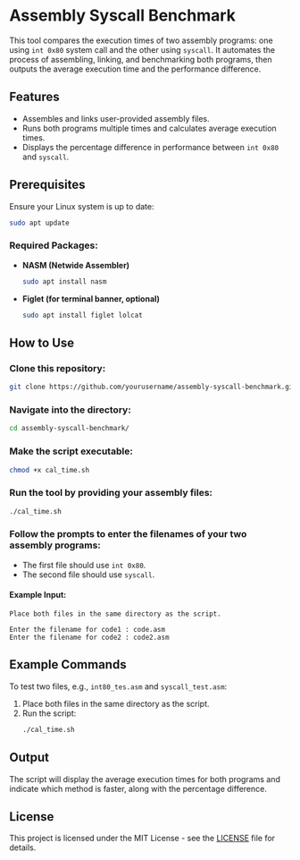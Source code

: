 # Assembly Syscall Benchmark

This tool compares the execution times of two assembly programs: one using `int 0x80` system call and the other using `syscall`. It automates the process of assembling, linking, and benchmarking both programs, then outputs the average execution time and the performance difference.

## Features
- Assembles and links user-provided assembly files.
- Runs both programs multiple times and calculates average execution times.
- Displays the percentage difference in performance between `int 0x80` and `syscall`.

## Prerequisites
Ensure your Linux system is up to date:
```bash
sudo apt update
```
### Required Packages:
- **NASM (Netwide Assembler)**
  ```bash
  sudo apt install nasm
  ```
- **Figlet (for terminal banner, optional)**
  ```bash
  sudo apt install figlet lolcat
  ```

## How to Use
### Clone this repository:
```bash
git clone https://github.com/yourusername/assembly-syscall-benchmark.git
```
### Navigate into the directory:
```bash
cd assembly-syscall-benchmark/
```
### Make the script executable:
```bash
chmod +x cal_time.sh
```
### Run the tool by providing your assembly files:
```bash
./cal_time.sh
```

### Follow the prompts to enter the filenames of your two assembly programs:
- The first file should use `int 0x80`.
- The second file should use `syscall`.

#### Example Input:
```
Place both files in the same directory as the script.

Enter the filename for code1 : code.asm
Enter the filename for code2 : code2.asm
```

## Example Commands
To test two files, e.g., `int80_tes.asm` and `syscall_test.asm`:
1. Place both files in the same directory as the script.
2. Run the script:
   ```bash
   ./cal_time.sh
   ```

## Output
The script will display the average execution times for both programs and indicate which method is faster, along with the percentage difference.

## License
This project is licensed under the MIT License - see the [LICENSE](LICENSE) file for details.

